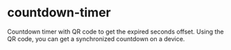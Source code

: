 # countdown-timer
Countdown timer with QR code to get the expired seconds offset. Using the QR code, you can get a synchronized countdown on a device.
